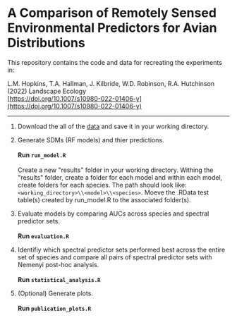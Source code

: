 # A Comparison of Remotely Sensed Environmental Predictors for Avian Distributions
This repository contains the code and data for recreating the experiments in:

L.M. Hopkins, T.A. Hallman, J. Kilbride, W.D. Robinson, R.A. Hutchinson (2022) Landscape Ecology<br /> 
[https://doi.org/10.1007/s10980-022-01406-y](https://doi.org/10.1007/s10980-022-01406-y)
***

1. Download the all of the [data](https://figshare.com/projects/A_Comparison_of_Remotely_Sensed_Environmental_Predictors_for_Avian_Distributions/94619) and save it in your working directory. 

2. Generate SDMs (RF models) and thier predictions. <br /><br /> **Run ```run_model.R```**
<br /><br /> Create a new "results" folder in your working directory. Withing the "results" folder, create a folder for each model and within each model, create folders for each species. The path should look like: ```<working_directory>\\<model>\\<species>```. Moeve the .RData test table(s) created by run_model.R to the associated folder(s).

4. Evaluate models by comparing AUCs across species and spectral predictor sets. <br /><br /> **Run ```evaluation.R```** 

5. Identifiy which spectral predictor sets performed best across the entire set of species and compare all pairs of spectral predictor sets with Nemenyi post-hoc analysis. <br /><br /> **Run ```statistical_analysis.R```** 

6. (Optional) Generate plots. <br /><br /> **Run ```publication_plots.R```** 
